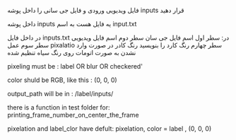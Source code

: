 فایل ویدیویی ورودی و فایل جی سانی را داخل پوشه inputs قرار دهید

داخل پوشه  inputs یه فایل هست به اسم input.txt

در داخل فایل   inputs.txt در:
	سطر اول اسم فایل جی سان
    	سطر دوم اسم فایل ویدیویی
 	سطر سوم عمل pixalatio
 	سطر چهارم رنگ کارد را بنویسید
رنگ کادر در صورت وارد نشدن
	 به صورت اتومات روی رنگ سیاه تنظیم شده


pixeling must be  :
		label OR blur OR checkered'
		
color shuld be RGB, like this :
		(0, 0, 0)
		
		
output_path will be in :
	/label/inputs/
	
	
there is a function in test folder for:
		printing_frame_number_on_center_the_frame

pixelation and label_clor have defult:
	pixelation, color = label , (0, 0, 0)
